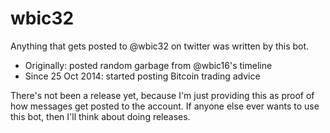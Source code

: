 wbic32
======

Anything that gets posted to @wbic32 on twitter was written by this bot.

* Originally: posted random garbage from @wbic16's timeline
* Since 25 Oct 2014: started posting Bitcoin trading advice

There's not been a release yet, because I'm just providing this as proof of how messages get posted to the account. If anyone else ever wants to use this bot, then I'll think about doing releases.
